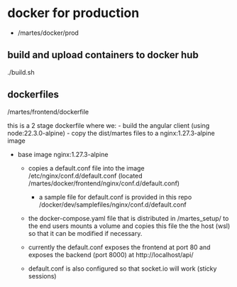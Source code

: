 # docker for production

- /martes/docker/prod

## build and upload containers to docker hub
./build.sh <versionnumber>

## dockerfiles

/martes/frontend/dockerfile

this is a 2 stage dockerfile where we: 
    - build the angular client (using node:22.3.0-alpine)
    - copy the dist/martes files to a nginx:1.27.3-alpine image

- base image
    nginx:1.27.3-alpine

    - copies a default.conf file into the image /etc/nginx/conf.d/default.conf (located /martes/docker/frontend/nginx/conf.d/default.conf)
        - a sample file for default.conf is provided in this repo /docker/dev/samplefiles/nginx/conf.d/default.conf

    - the docker-compose.yaml file that is distributed in /martes_setup/ to the end users mounts a volume and copies this file the the host (wsl) so that it can be modified if necessary.

    - currently the default.conf exposes the frontend at port 80 and exposes the backend (port 8000) at http://localhost/api/

    - default.conf is also configured so that socket.io will work (sticky sessions)
